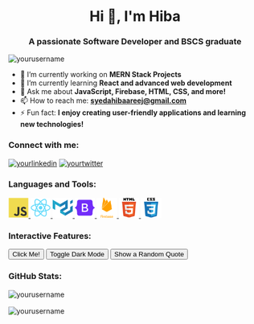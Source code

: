 <h1 align="center">Hi 👋, I'm Hiba</h1>
<h3 align="center">A passionate Software Developer and BSCS graduate</h3>

<p align="left"> <img src="https://komarev.com/ghpvc/?username=yourusername&label=Profile%20views&color=0e75b6&style=flat" alt="yourusername" /> </p>

- 🔭 I’m currently working on **MERN Stack Projects**  
- 🌱 I’m currently learning **React and advanced web development**  
- 💬 Ask me about **JavaScript, Firebase, HTML, CSS, and more!**  
- 📫 How to reach me: **syedahibaareej@gmail.com**  
- ⚡ Fun fact: **I enjoy creating user-friendly applications and learning new technologies!**

<h3 align="left">Connect with me:</h3>
<p align="left">
<a href="https://linkedin.com/in/yourlinkedin" target="_blank"><img align="center" src="https://cdn.jsdelivr.net/npm/simple-icons@3.0.1/icons/linkedin.svg" alt="yourlinkedin" height="30" width="40" /></a>
<a href="https://twitter.com/yourtwitter" target="_blank"><img align="center" src="https://cdn.jsdelivr.net/npm/simple-icons@3.0.1/icons/twitter.svg" alt="yourtwitter" height="30" width="40" /></a>
</p>

<h3 align="left">Languages and Tools:</h3>
<p align="left"> 
<a href="https://developer.mozilla.org/en-US/docs/Web/JavaScript" target="_blank"> <img src="https://raw.githubusercontent.com/devicons/devicon/master/icons/javascript/javascript-original.svg" alt="javascript" width="40" height="40"/> </a>
<a href="https://reactjs.org/" target="_blank"> <img src="https://raw.githubusercontent.com/devicons/devicon/master/icons/react/react-original.svg" alt="react" width="40" height="40"/> </a>
<a href="https://mui.com/" target="_blank"> <img src="https://raw.githubusercontent.com/devicons/devicon/master/icons/materialui/materialui-original.svg" alt="mui" width="40" height="40"/> </a>
<a href="https://getbootstrap.com/" target="_blank"> <img src="https://raw.githubusercontent.com/devicons/devicon/master/icons/bootstrap/bootstrap-plain.svg" alt="bootstrap" width="40" height="40"/> </a>
<a href="https://firebase.google.com/" target="_blank"> <img src="https://raw.githubusercontent.com/devicons/devicon/master/icons/firebase/firebase-plain-wordmark.svg" alt="firebase" width="40" height="40"/> </a>
<a href="https://developer.mozilla.org/en-US/docs/Web/HTML" target="_blank"> <img src="https://raw.githubusercontent.com/devicons/devicon/master/icons/html5/html5-original-wordmark.svg" alt="html" width="40" height="40"/> </a>
<a href="https://developer.mozilla.org/en-US/docs/Web/CSS" target="_blank"> <img src="https://raw.githubusercontent.com/devicons/devicon/master/icons/css3/css3-original-wordmark.svg" alt="css" width="40" height="40"/> </a>
</p>

<h3 align="left">Interactive Features:</h3>
<div align="left">
    <button onclick="showAlert()">Click Me!</button>
    <button onclick="toggleDarkMode()">Toggle Dark Mode</button>
    <button onclick="showQuote()">Show a Random Quote</button>
</div>

<script>
    function showAlert() {
        alert('Hello! Welcome to my GitHub profile!');
    }

    function toggleDarkMode() {
        const body = document.body;
        body.style.backgroundColor = body.style.backgroundColor === 'black' ? 'white' : 'black';
        body.style.color = body.style.color === 'white' ? 'black' : 'white';
    }

    function showQuote() {
        const quotes = [
            "Code is like humor. When you have to explain it, it’s bad. – Cory House",
            "First, solve the problem. Then, write the code. – John Johnson",
            "Experience is the name everyone gives to their mistakes. – Oscar Wilde",
            "In order to be irreplaceable, one must always be different. – Coco Chanel"
        ];
        const randomQuote = quotes[Math.floor(Math.random() * quotes.length)];
        alert(randomQuote);
    }
</script>

<h3 align="left">GitHub Stats:</h3>
<p><img align="center" src="https://github-readme-stats.vercel.app/api?username=yourusername&show_icons=true&locale=en" alt="yourusername" /></p>
<p><img align="center" src="https://github-readme-streak-stats.herokuapp.com/?user=yourusername&" alt="yourusername" /></p>
